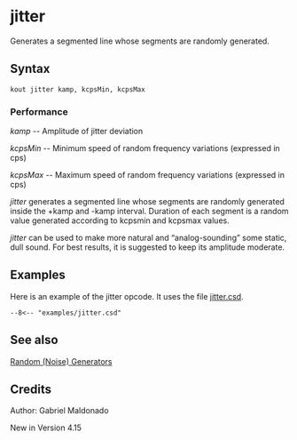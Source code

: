 <!--
id:jitter
category:Signal Generators:Random (Noise) Generators
-->
# jitter
Generates a segmented line whose segments are randomly generated.

## Syntax
``` csound-orc
kout jitter kamp, kcpsMin, kcpsMax
```

### Performance

_kamp_ -- Amplitude of jitter deviation

_kcpsMin_ -- Minimum speed of random frequency variations (expressed in cps)

_kcpsMax_ -- Maximum speed of random frequency variations (expressed in cps)

_jitter_ generates a segmented line whose segments are randomly generated inside the +kamp and -kamp interval. Duration of each segment is a random value generated according to kcpsmin and kcpsmax values.

_jitter_ can be used to make more natural and &#8220;analog-sounding&#8221; some static, dull sound. For best results, it is suggested to keep its amplitude moderate.

## Examples

Here is an example of the jitter opcode. It uses the file [jitter.csd](../../examples/jitter.csd).

``` csound-orc title="Example of the jitter opcode." linenums="1"
--8<-- "examples/jitter.csd"
```

## See also

[Random (Noise) Generators](../../siggen/random)

## Credits

Author: Gabriel Maldonado

New in Version 4.15
